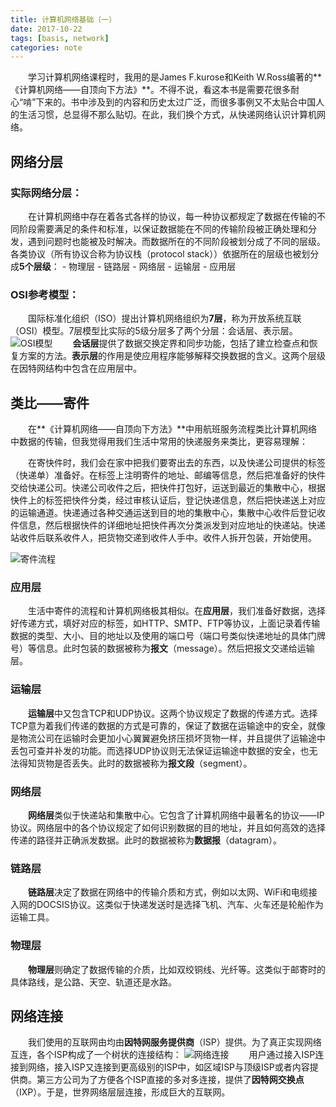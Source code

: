 ```yaml
---
title: 计算机网络基础（一）
date: 2017-10-22
tags: [basis, network]
categories: note
---
```

&ensp;&ensp;&ensp;&ensp;学习计算机网络课程时，我用的是James F.kurose和Keith W.Ross编著的**《计算机网络——自顶向下方法》**。不得不说，看这本书是需要花很多耐心“啃”下来的。书中涉及到的内容和历史太过广泛，而很多事例又不太贴合中国人的生活习惯，总显得不那么贴切。在此，我们换个方式，从快递网络认识计算机网络。

## 网络分层

### 实际网络分层：

&ensp;&ensp;&ensp;&ensp;在计算机网络中存在着各式各样的协议，每一种协议都规定了数据在传输的不同阶段需要满足的条件和标准，以保证数据能在不同的传输阶段被正确处理和分发，遇到问题时也能被及时解决。而数据所在的不同阶段被划分成了不同的层级。各类协议（所有协议合称为协议栈（protocol stack））依据所在的层级也被划分成**5个层级**：
    - 物理层
    - 链路层
    - 网络层
    - 运输层
    - 应用层

### OSI参考模型：

&ensp;&ensp;&ensp;&ensp;国际标准化组织（ISO）提出计算机网络组织为**7层**，称为开放系统互联（OSI）模型。7层模型比实际的5级分层多了两个分层：会话层、表示层。
![OSI模型](/osi.jpg)
&ensp;&ensp;&ensp;&ensp;**会话层**提供了数据交换定界和同步功能，包括了建立检查点和恢复方案的方法。**表示层**的作用是使应用程序能够解释交换数据的含义。这两个层级在因特网结构中包含在应用层中。

## 类比——寄件

&ensp;&ensp;&ensp;&ensp;在**《计算机网络——自顶向下方法》**中用航班服务流程类比计算机网络中数据的传输，但我觉得用我们生活中常用的快递服务来类比，更容易理解：

&ensp;&ensp;&ensp;&ensp;在寄快件时，我们会在家中把我们要寄出去的东西，以及快递公司提供的标签（快递单）准备好。在标签上注明寄件的地址、邮编等信息，然后把准备好的快件交给快递公司。快递公司收件之后，把快件打包好，运送到最近的集散中心，根据快件上的标签把快件分类，经过审核认证后，登记快递信息，然后把快递送上对应的运输通道。快递通过各种交通运送到目的地的集散中心，集散中心收件后登记收件信息，然后根据快件的详细地址把快件再次分类派发到对应地址的快递站。快递站收件后联系收件人，把货物交递到收件人手中。收件人拆开包装，开始使用。

![寄件流程](/progress.jpg)

### 应用层

&ensp;&ensp;&ensp;&ensp;生活中寄件的流程和计算机网络极其相似。在**应用层**，我们准备好数据，选择好传递方式，填好对应的标签，如HTTP、SMTP、FTP等协议，上面记录着传输数据的类型、大小、目的地址以及使用的端口号（端口号类似快递地址的具体门牌号）等信息。此时包装的数据被称为**报文**（message）。然后把报文交递给运输层。

### 运输层

&ensp;&ensp;&ensp;&ensp;**运输层**中又包含TCP和UDP协议。这两个协议规定了数据的传递方式。选择TCP意为着我们传递的数据的方式是可靠的，保证了数据在运输途中的安全，就像是物流公司在运输时会更加小心翼翼避免挤压损坏货物一样，并且提供了运输途中丢包可查并补发的功能。而选择UDP协议则无法保证运输途中数据的安全，也无法得知货物是否丢失。此时的数据被称为**报文段**（segment）。

### 网络层

&ensp;&ensp;&ensp;&ensp;**网络层**类似于快递站和集散中心。它包含了计算机网络中最著名的协议——IP协议。网络层中的各个协议规定了如何识别数据的目的地址，并且如何高效的选择传递的路径并正确派发数据。此时的数据被称为**数据报**（datagram）。

### 链路层

&ensp;&ensp;&ensp;&ensp;**链路层**决定了数据在网络中的传输介质和方式，例如以太网、WiFi和电缆接入网的DOCSIS协议。这类似于快递发送时是选择飞机、汽车、火车还是轮船作为运输工具。

### 物理层

&ensp;&ensp;&ensp;&ensp;**物理层**则确定了数据传输的介质，比如双绞铜线、光纤等。这类似于邮寄时的具体路线，是公路、天空、轨道还是水路。

## 网络连接

&ensp;&ensp;&ensp;&ensp;我们使用的互联网由均由**因特网服务提供商**（ISP）提供。为了真正实现网络互连，各个ISP构成了一个树状的连接结构：
![网络连接](/isps.jpg)
&ensp;&ensp;&ensp;&ensp;用户通过接入ISP连接到网络，接入ISP又连接到更高级别的ISP中，如区域ISP与顶级ISP或者内容提供商。第三方公司为了方便各个ISP直接的多对多连接，提供了**因特网交换点**（IXP）。于是，世界网络层层连接，形成巨大的互联网。
